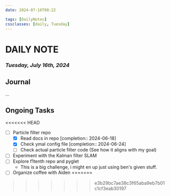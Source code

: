 ```yaml
---
date: 2024-07-16T08:22

tags: [DailyNotes]
cssclasses: [daily, Tuesday]
---
```

# DAILY NOTE
### *Tuesday, July 16th, 2024*

## Journal
...

## Ongoing Tasks
<<<<<<< HEAD
- [ ] Particle filter repo
	- [x] Read docs in repo  [completion:: 2024-06-18]
	- [x] Check ymal config file  [completion:: 2024-06-24]
	- [ ] Check actual particle filter code (See how it aligns with my goal)
- [ ] Experiment with the Kalman filter SLAM
- [ ] Explore f1tenth repo and pyglet
	- This is a big challenge, i might en up just using ben's given stuff.
- [ ] Organize coffee with Aiden
=======
>>>>>>> e3b29bc7ae38c3f65aba9eb7b01c1cf3eab30197
